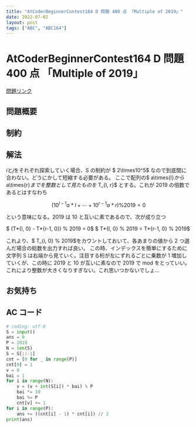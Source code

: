 ```yaml
---
title: "AtCoderBeginnerContest164 D 問題 400 点 「Multiple of 2019」"
date: 2022-07-02
layout: post
tags: ["ABC", "ABC164"]
---
```


# AtCoderBeginnerContest164 D 問題 400 点 「Multiple of 2019」

<a href="https://atcoder.jp/contests/abc164/tasks/abc164_d" blank="_target">問題リンク</a>

## 問題概要

## 制約

## 解法

$i$と$j$をそれぞれ探索していく場合、S の制約が $ 2\times10^5$ なので到底間に合わない。どうにかして短縮する必要がある。
ここで配列の$ a\times{l}$から$ a\times{r}$までを整数として見たものを$ T\_{l, r}$ とする。これが 2019 の倍数であるとはすなわち

$$ (10^{l-1}a*l + \cdots + 10^{r-1}a*{r}) \% 2019 = 0$$

という意味になる。2019 は 10 と互いに素であるので、次が成り立つ

$ (T*{l, 0} - T*{r-1, 0}) \% 2019 = 0$
$ T*{l, 0} \% 2019 = T*{r-1, 0} \% 2019$

これより、$ T\_{i, 0} \% 2019$をカウントしておいて、各あまりの値から 2 つ選んだ場合の総数を出力すれば良い。
この時、インデックスを簡単にするために文字列 S は右端から見ていく。注目する桁が左にずれるごとに乗数が 1 増加していくが、この時に 2019 と 10 が互いに素なので 2019 で mod をとっていい。これにより整数が大きくなりすぎない。これ思いつかないでしょ…

## お気持ち

## AC コード

```python
# coding: utf-8
S = input()
ans = 0
P = 2019
N = len(S)
S = S[::-1]
cnt = [0 for _ in range(P)]
cnt[0] = 1
v = 0
bai = 1
for i in range(N):
    v = (v + int(S[i]) * bai) % P
    bai *= 10
    bai %= P
    cnt[v] += 1
for i in range(P):
    ans += ((cnt[i] - 1) * cnt[i]) // 2
print(ans)
```
